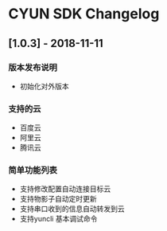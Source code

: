 # CYUN SDK Changelog
## [1.0.3] - 2018-11-11
### 版本发布说明
- 初始化对外版本

### 支持的云
- 百度云
- 阿里云
- 腾讯云

### 简单功能列表
- 支持修改配置自动连接目标云
- 支持物影子自动定时更新
- 支持串口收到的信息自动转发到云
- 支持yuncli 基本调试命令




